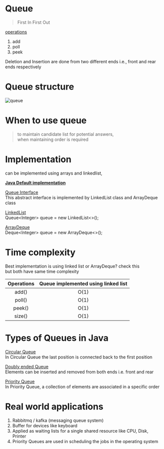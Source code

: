 # Queue

> First In First Out  

<ins>operations</ins>
1. add
2. poll
3. peek

Deletion and Insertion are done from two different ends i.e., front and rear ends respectively   

# Queue structure
![queue](https://user-images.githubusercontent.com/16437905/179653948-d6fca880-6774-4e2d-83b3-948255f583e8.png)

# When to use queue
> to maintain candidate list for potential answers,  
> when maintaining order is required


# Implementation

can be implemented using arrays and linkedlist,  

<ins>**Java Default implementation**</ins>  

<ins>Queue Interface</ins>  
This abstract interface is implemented by LinkedList class and ArrayDeque class  

<ins>LinkedList</ins>  
Queue\<Integer> queue = new LinkedList<>();

<ins>ArrayDeque</ins>  
Deque\<Integer> queue = new ArrayDeque<>(); 

# Time complexity

Best implementation is using linked list or ArrayDeque? check this    
but both have same time complexity  

| Operations | Queue implemented using linked list
:---: | :---:
add()          | O(1)
poll()         | O(1)
peek()         | O(1)
size()         | O(1)

# Types of Queues in Java
<ins>Circular Queue</ins>  
In Circular Queue the last position is connected back to the first position  

<ins>Doubly ended Queue</ins>  
Elements can be inserted and removed from both ends i.e. front and rear  

<ins>Priority Queue</ins>  
In Priority Queue, a collection of elements are associated in a specific order  

# Real world applications

1. Rabbitmq / kafka (messaging queue system)
2. Buffer for devices like keyboard
3. Applied as waiting lists for a single shared resource like CPU, Disk, Printer  
4. Priority Queues are used in scheduling the jobs in the operating system 



